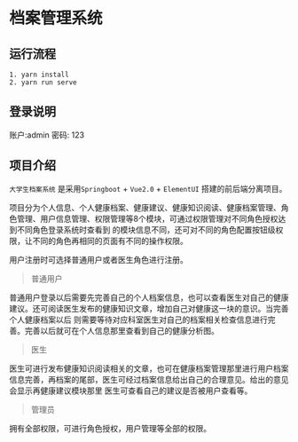 # 档案管理系统

## 运行流程
```
1. yarn install
2. yarn run serve
```

## 登录说明

账户:admin 
密码: 123

## 项目介绍

`大学生档案系统` 是采用`Springboot` + `Vue2.0` + `ElementUI` 搭建的前后端分离项目。

项目分为个人信息、个人健康档案、健康建议、健康知识阅读、健康档案管理、角色管理、用户信息管理、权限管理等8个模块，可通过权限管理对不同角色授权达到不同角色登录系统时查看到
的模块信息不同，还可对不同的角色配置按钮级权限，让不同的角色再相同的页面有不同的操作权限。

用户注册时可选择普通用户或者医生角色进行注册。

> 普通用户

普通用户登录以后需要先完善自己的个人档案信息，也可以查看医生对自己的健康建议。还可阅读医生发布的健康知识文章，增加自己对健康这一块的意识。当完善个人健康档案以后
则需要等待对应科室医生对自己的档案相关检查信息进行完善。完善以后就可在个人信息那里查看到自己的健康分析图。

> 医生

医生可进行发布健康知识阅读相关的文章，也可在健康档案管理那里进行用户档案信息完善，再档案的尾部，医生可经过档案信息给出自己的合理意见。给出的意见会显示再健康建议模块那里
医生可查看自己的建议是否被用户查看等。

> 管理员

拥有全部权限，可进行角色授权，用户管理等全部的权限。


